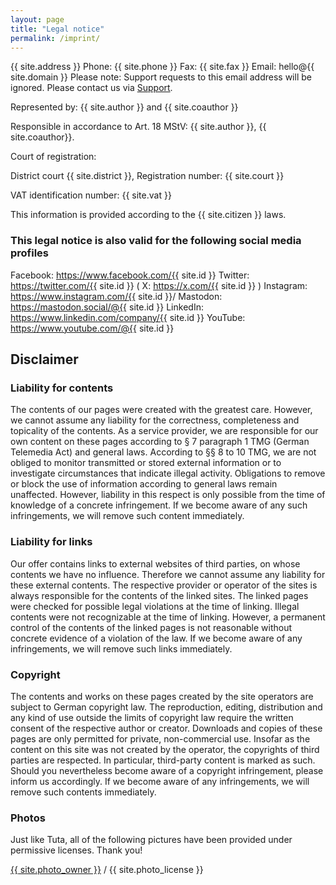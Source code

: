 ```yaml
---
layout: page
title: "Legal notice"
permalink: /imprint/
---
```


{{ site.address }}
Phone: {{ site.phone }}
Fax: {{ site.fax }}
Email: hello@{{ site.domain }}
Please note: Support requests to this email address will be ignored. Please contact us via [Support](/support).



Represented by: {{ site.author }} and {{ site.coauthor }}


Responsible in accordance to Art. 18 MStV: {{ site.author }}, {{ site.coauthor}}.


Court of registration:


District court {{ site.district }}, Registration number: {{ site.court }}


VAT identification number: {{ site.vat }}



This information is provided according to the {{ site.citizen }} laws.


### This legal notice is also valid for the following social media profiles
Facebook: https://www.facebook.com/{{ site.id }}
Twitter: https://twitter.com/{{ site.id }}
( X: https://x.com/{{ site.id }} )
Instagram: https://www.instagram.com/{{ site.id }}/
Mastodon: https://mastodon.social/@{{ site.id }}
LinkedIn: https://www.linkedin.com/company/{{ site.id }}
YouTube: https://www.youtube.com/@{{ site.id }}



## Disclaimer
### Liability for contents
The contents of our pages were created with the greatest care. However, we cannot assume any liability for the correctness, completeness and topicality of the contents. As a service provider, we are responsible for our own content on these pages according to § 7 paragraph 1 TMG (German Telemedia Act) and general laws. According to §§ 8 to 10 TMG, we are not obliged to monitor transmitted or stored external information or to investigate circumstances that indicate illegal activity. Obligations to remove or block the use of information according to general laws remain unaffected. However, liability in this respect is only possible from the time of knowledge of a concrete infringement. If we become aware of any such infringements, we will remove such content immediately.

### Liability for links
Our offer contains links to external websites of third parties, on whose contents we have no influence. Therefore we cannot assume any liability for these external contents. The respective provider or operator of the sites is always responsible for the contents of the linked sites. The linked pages were checked for possible legal violations at the time of linking. Illegal contents were not recognizable at the time of linking. However, a permanent control of the contents of the linked pages is not reasonable without concrete evidence of a violation of the law. If we become aware of any infringements, we will remove such links immediately.

### Copyright
The contents and works on these pages created by the site operators are subject to German copyright law. The reproduction, editing, distribution and any kind of use outside the limits of copyright law require the written consent of the respective author or creator. Downloads and copies of these pages are only permitted for private, non-commercial use. Insofar as the content on this site was not created by the operator, the copyrights of third parties are respected. In particular, third-party content is marked as such. Should you nevertheless become aware of a copyright infringement, please inform us accordingly. If we become aware of any infringements, we will remove such contents immediately.

### Photos
Just like Tuta, all of the following pictures have been provided under permissive licenses. Thank you!

[{{ site.photo_owner }}](#link-to-photo-source) / {{ site.photo_license }}
